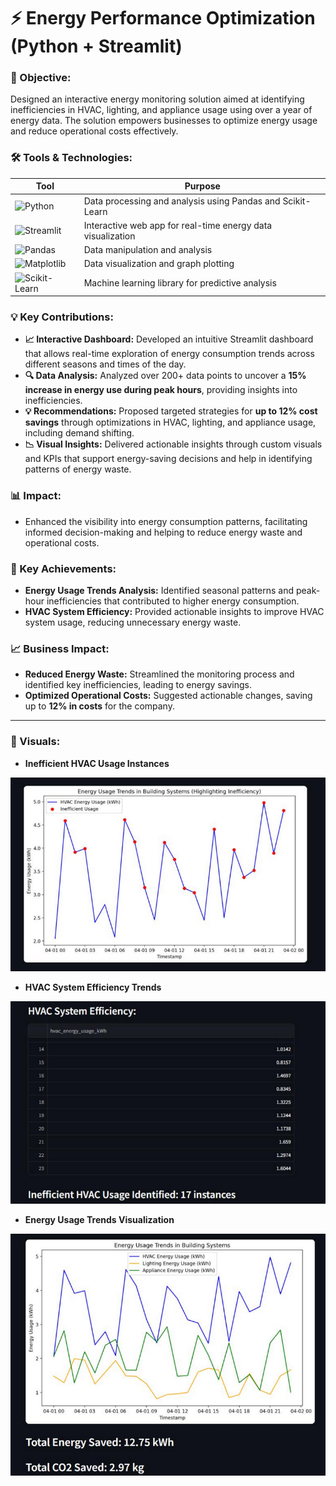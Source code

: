 # ⚡ **Energy Performance Optimization (Python + Streamlit)**

### **🎯 Objective:**
Designed an interactive energy monitoring solution aimed at identifying inefficiencies in HVAC, lighting, and appliance usage using over a year of energy data. The solution empowers businesses to optimize energy usage and reduce operational costs effectively.

### **🛠️ Tools & Technologies:**
| Tool             | Purpose                                                           |
|------------------|-------------------------------------------------------------------|
| ![Python](https://img.shields.io/badge/Python-3776AB?style=for-the-badge&logo=python&logoColor=white)     | Data processing and analysis using Pandas and Scikit-Learn       |
| ![Streamlit](https://img.shields.io/badge/Streamlit-FF4B5C?style=for-the-badge&logo=streamlit&logoColor=white) | Interactive web app for real-time energy data visualization      |
| ![Pandas](https://img.shields.io/badge/Pandas-150458?style=for-the-badge&logo=pandas&logoColor=white)    | Data manipulation and analysis                                  |
| ![Matplotlib](https://img.shields.io/badge/Matplotlib-3C3C3C?style=for-the-badge&logo=matplotlib&logoColor=white)  | Data visualization and graph plotting                           |
| ![Scikit-Learn](https://img.shields.io/badge/Scikit--Learn-F7931E?style=for-the-badge&logo=scikit-learn&logoColor=white) | Machine learning library for predictive analysis                |

### **💡 Key Contributions:**
- **📈 Interactive Dashboard:** Developed an intuitive Streamlit dashboard that allows real-time exploration of energy consumption trends across different seasons and times of the day.
- **🔍 Data Analysis:** Analyzed over 200+ data points to uncover a **15% increase in energy use during peak hours**, providing insights into inefficiencies.
- **💡 Recommendations:** Proposed targeted strategies for **up to 12% cost savings** through optimizations in HVAC, lighting, and appliance usage, including demand shifting.
- **📉 Visual Insights:** Delivered actionable insights through custom visuals and KPIs that support energy-saving decisions and help in identifying patterns of energy waste.

### **📊 Impact:**
- Enhanced the visibility into energy consumption patterns, facilitating informed decision-making and helping to reduce energy waste and operational costs.

### **🎯 Key Achievements:**
- **Energy Usage Trends Analysis:** Identified seasonal patterns and peak-hour inefficiencies that contributed to higher energy consumption.
- **HVAC System Efficiency:** Provided actionable insights to improve HVAC system usage, reducing unnecessary energy waste.

### **📈 Business Impact:**
- **Reduced Energy Waste:** Streamlined the monitoring process and identified key inefficiencies, leading to energy savings.
- **Optimized Operational Costs:** Suggested actionable changes, saving up to **12% in costs** for the company.

---

### **📸 Visuals:**

- **Inefficient HVAC Usage Instances**
  
![Inefficient HVAC Usage Instances](Inneficient_Energy_Usage_Trends.png)

- **HVAC System Efficiency Trends**
  
![HVAC System Efficiency Trends](HVAC_System_Efficiency.png)

- **Energy Usage Trends Visualization**
  
![Energy Usage Trends Visualization](Energy_Usage_Trends_in_Building_Systems.png)
